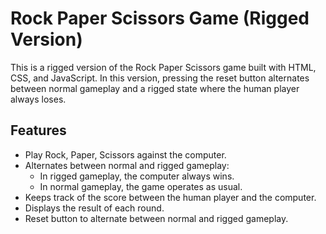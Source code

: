 # Rock Paper Scissors Game (Rigged Version)

This is a rigged version of the Rock Paper Scissors game built with HTML, CSS, and JavaScript. In this version, pressing the reset button alternates between normal gameplay and a rigged state where the human player always loses.

## Features

- Play Rock, Paper, Scissors against the computer.
- Alternates between normal and rigged gameplay:
  - In rigged gameplay, the computer always wins.
  - In normal gameplay, the game operates as usual.
- Keeps track of the score between the human player and the computer.
- Displays the result of each round.
- Reset button to alternate between normal and rigged gameplay.
